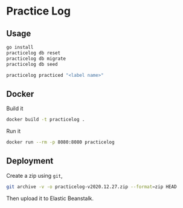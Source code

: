 # Practice Log

## Usage

```bash
go install
practicelog db reset
practicelog db migrate
practicelog db seed
```

```bash
practicelog practiced "<label name>"
```

## Docker

Build it

```bash
docker build -t practicelog .
```

Run it

```bash
docker run --rm -p 8080:8080 practicelog
```

## Deployment

Create a zip using `git`,

```bash
git archive -v -o practicelog-v2020.12.27.zip --format=zip HEAD
```

Then upload it to Elastic Beanstalk.
